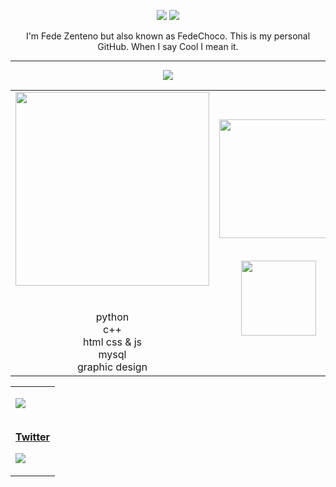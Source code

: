 <p align ="center">
  <img src="https://user-images.githubusercontent.com/66924428/202067237-6a5aa51e-d62f-4a75-bfb7-b7728e48de38.png" style="max-width: 100%;">
  <img src="https://user-images.githubusercontent.com/66924428/202061326-8c72800e-d39e-4654-a416-6c7057b40bcd.gif" style="max-width:50%;">
</p>
<p align="center"> I'm Fede Zenteno but also known as FedeChoco. This is my personal GitHub. When I say Cool I mean it.</p>

<hr>
<p align="center">
<img src="https://user-images.githubusercontent.com/66924428/202072969-bc6b750d-1ecd-4e71-b0cc-96139f1716b3.gif">
</p>
<table style="100%" align="center">
      <td align="center">
      <img src="https://user-images.githubusercontent.com/66924428/202071034-8ca98256-a0fc-4b9a-96a6-f9d331f4703c.png" width="310">
      <br/>
        <br/>
        <br/>
        python
        <br/>
        c++
        <br/>
        html css & js
        <br/>
        mysql
        <br/>
        graphic design
       </td>
  
 
<td align="center">
<a href="http://fedechocuh.me">
<img src="https://user-images.githubusercontent.com/66924428/202085946-34369dde-41fc-42ba-94b5-74f0e67a79d5.png" width="190">
<br/>
<br/>


<p align="center">
<img src="https://user-images.githubusercontent.com/66924428/202080764-a6339c29-b73e-432c-b830-773d7c75fd02.gif" width="120">
</a>
</p>
</td>




<td align="center">
<a href="https://www.youtube.com/watch?v=TKfS5zVfGBc">
<img src="https://user-images.githubusercontent.com/66924428/202087080-3137a85f-cdc9-4c6b-9bd1-c20be251c437.png" width="120">
<br/>
<br/>


<p align="center">
<img src="https://user-images.githubusercontent.com/66924428/202087303-8785475f-2078-4e4f-9640-8b2d1e9a5652.gif" width="120">
</a>
</p>
</td>
</table>

<table align="center">
  <td>
<p slign="center">
<img src="https://web.archive.org/web/20091027091817im_/http://geocities.com/sovereigngracecc/Email.gif">
  </p>
  <br/>
    <a href="https://twitter.com/FedeChocuh"><strong>Twitter</strong></a>
    <a href="Discord"><a></a>
    <p slign="center">
<img src="https://web.archive.org/web/20091027091817im_/http://geocities.com/sovereigngracecc/Email.gif">
  </p>
  </td>

</table>


<!--<img align="right" src="https://user-images.githubusercontent.com/66924428/202069142-a54fcd6b-2cf3-408f-9a25-04171f4fa0db.png"> -->


  
  
  
  
  
  
  
  
  
  
  
  
  
  
  
  
  
  
  
  
  
  
  


<!--
![welcomegithub](https://user-images.githubusercontent.com/66924428/202003256-67565a9a-dc63-43aa-8778-2a08ec9f101e.gif)


![kGz5f7bm](https://user-images.githubusercontent.com/66924428/202003207-b0ad9994-a2bb-4c0b-89b3-0a5a82a766f3.gif)






<p align ="center">
<img src="https://user-images.githubusercontent.com/66924428/201779928-5cb2b51a-12f7-48ea-af16-3bc938c59f5b.gif" width="640" height="360">
</p>





<!---
![Sequence 01_2](https://user-images.githubusercontent.com/66924428/201787058-76176ab5-da17-48e8-81f2-cd25b18d1a72.gif)

- 🌱 I’m currently learning ...
- 💞️ I’m looking to collaborate on ...
- 📫 How to reach me ...

<!---
FedeChocuh/FedeChocuh is a ✨ special ✨ repository because its `README.md` (this file) appears on your GitHub profile.
You can click the Preview link to take a look at your changes.
--->
